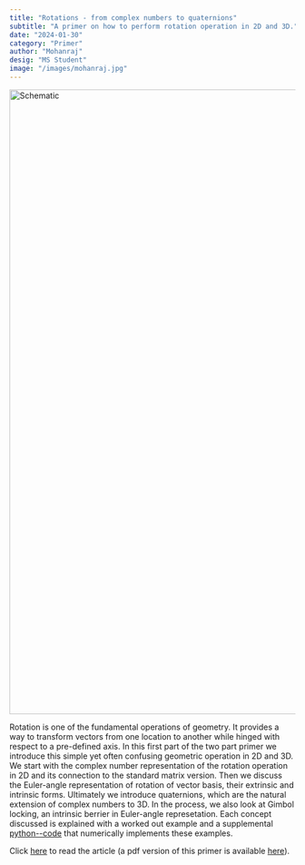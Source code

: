 ```yaml
---
title: "Rotations - from complex numbers to quaternions"
subtitle: "A primer on how to perform rotation operation in 2D and 3D."
date: "2024-01-30"
category: "Primer"
author: "Mohanraj"
desig: "MS Student"
image: "/images/mohanraj.jpg"
---
```


<div class="flex justify-center items-center">
<img src="/images/RotationTut.png" alt="Schematic" width="1100"/>
</div>

Rotation is one of the fundamental operations of geometry. It provides a way to transform vectors from one location to another while hinged with respect to a pre-defined axis. In this first part of the two part primer we introduce this simple yet often confusing geometric operation in 2D and 3D. We start with the complex number representation of the rotation operation in 2D and its connection to the standard matrix version. Then we discuss the Euler-angle representation of rotation of vector basis, their extrinsic and intrinsic forms. Ultimately we introduce quaternions, which are the natural extension of complex numbers to 3D. In the process, we also look at Gimbol locking, an intrinsic berrier in Euler-angle represetation. Each concept discussed is explained with a worked out example and a supplemental [python--code](https://github.com/sgangaprasath/RotationTut/blob/main/Rotations.ipynb) that numerically implements these examples.

Click [here](https://sgangaprasath.github.io/rotationTut.html) to read the article (a pdf version of this primer is available [here](https://github.com/sgangaprasath/interface/blob/main/public/tutorials/rotation/report.pdf)).